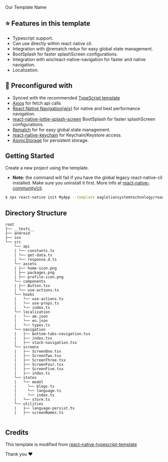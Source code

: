 Our Template Name

## :star: Features in this template 
- Typescript support.
- Can use directly within react native cli.
- Integration with @rematch redux for easy global state management.
- BootSplash for faster splashScreen configurations.
- Integration with wix/react-native-navigation for faster and native navigation.
- Localization.

## :wrench: Preconfigured with

- Synced with the recommended [TypeScript template](https://reactnative.dev/docs/typescript#getting-started-with-typescript)
- [Axios](https://github.com/tannerlinsley/react-query) for fetch api calls
- [React Native Navigation(wix)](https://wix.github.io/react-native-navigation/docs/before-you-start/) for native and best performance navigation.
- [react-native-lottie-splash-screen](https://github.com/HwangTaehyun/react-native-lottie-splash-screen) BootSplash for faster splashScreen configurations.
- [Rematch](https://rematchjs.org/) for for easy global state management.
- [react-native-keychain](https://github.com/oblador/react-native-keychain) for Keychain/Keystore access.
- [AsyncStorage](https://github.com/react-native-async-storage/async-storage) for persistent storage.

## Getting Started

Create a new project using the template.

- **Note:** the command will fail if you have the global legacy react-native-cli installed. Make sure you uninstall it first. More info at [react-native-community/cli](https://github.com/react-native-community/cli#about).

```bash
$ npx react-native init MyApp --template eaglelionsystemtechnology/react-native-template
```
## Directory Structure

```
root
├── __tests__
├── android
├── ios
└── src
    └── api
    | └── constants.ts
    | └── get-data.ts
    | └── response.d.ts
    └── assets
    | ├── home-icon.png
    | ├── packages.png
    | ├── profile-icon.png
    └── components
    | ├── Button.tsx
    | └── use-actions.ts
    └── hooks
    |   └── use-actions.ts
    |   └── use-props.ts
    |   └── index.ts
    └── localization
    |   └── am.json
    |   └── en.json
    |   └── types.ts
    └── navigation
    |   ├── bottom-tabs-navigation.tsx
    |   ├── index.tsx
    |   ├── stack-navigation.tsx
    └── screens
    |   ├── ScreenOne.tsx
    |   ├── ScreenTwo.tsx
    |   ├── ScreenThree.tsx
    |   ├── ScreenFour.tsx
    |   ├── ScreenFive.tsx
    |   ├── index.ts
    └── states
    |   └── model
    |     └── blogs.ts
    |     └── language.ts
    |     └── index.ts
    |   └── store.ts
    └── utilities
    |   ├── language-persist.ts
    |   ├── screenNames.ts
 
```

## Credits

This template is modified from [react-native-typescript-template](https://github.com/react-native-community/react-native-template-typescript)

Thank you ❤️
